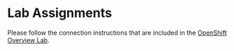 # Lab Assignments

Please follow the connection instructions that are included in the [OpenShift Overview Lab](https://github.com/mmondics/openshift-intro/blob/main/access.md).